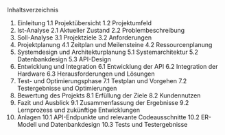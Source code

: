 Inhaltsverzeichnis
1.	Einleitung
  1.1 Projektübersicht
  1.2 Projektumfeld
2.	Ist-Analyse
  2.1 Aktueller Zustand
  2.2 Problembeschreibung
3.	Soll-Analyse
  3.1 Projektziele
  3.2 Anforderungen
4.	Projektplanung
  4.1 Zeitplan und Meilensteine
  4.2 Ressourcenplanung
5.	Systemdesign und Architekturplanung
  5.1 Systemarchitektur
   5.2 Datenbankdesign
  5.3 API-Design
6.	Entwicklung und Integration
  6.1 Entwicklung der API
  6.2 Integration der Hardware
  6.3 Herausforderungen und Lösungen
7.	Test- und Optimierungsphase
  7.1 Testplan und Vorgehen
  7.2 Testergebnisse und Optimierungen
8.	Bewertung des Projekts
  8.1 Erfüllung der Ziele
  8.2 Kundennutzen
9.	Fazit und Ausblick
  9.1 Zusammenfassung der Ergebnisse
  9.2 Lernprozess und zukünftige Entwicklungen
10.	Anlagen
  10.1 API-Endpunkte und relevante Codeausschnitte
  10.2 ER-Modell und Datenbankdesign
  10.3 Tests und Testergebnisse
